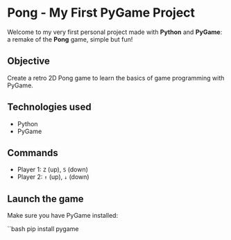 # Pong - My First PyGame Project

Welcome to my very first personal project made with **Python** and **PyGame**: a remake of the **Pong** game, simple but fun!

## Objective

Create a retro 2D Pong game to learn the basics of game programming with PyGame.

## Technologies used

- Python
- PyGame

## Commands

- Player 1: `Z` (up), `S` (down)
- Player 2: `↑` (up), `↓` (down)

## Launch the game

Make sure you have PyGame installed:

``bash
pip install pygame
